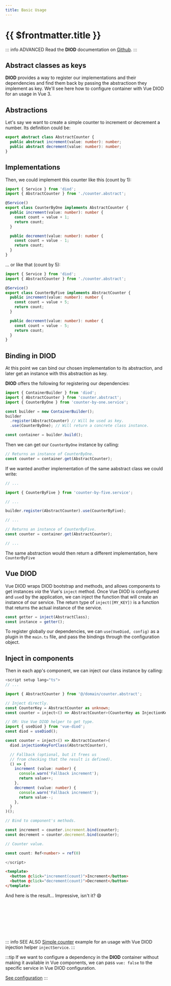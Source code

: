```yaml
---
title: Basic Usage
---
```


# {{ $frontmatter.title }}

::: info ADVANCED
Read the **DIOD** documentation on [Github](https://github.com/artberri/diod/blob/main/docs/README.md).
:::

## Abstract classes as keys

**DIOD** provides a way to register our implementations and their dependencies
and find them back by passing the abstractioon they implement as key.
We'll see here how to configure container with Vue DIOD for an usage in Vue 3.

## Abstractions

Let's say we want to create a simple counter to increment or decrement a number. Its
definition could be:

```typescript
export abstract class AbstractCounter {
  public abstract increment(value: number): number;
  public abstract decrement(value: number): number;
}
```

## Implementations

Then, we could implement this counter like this (count by 1):

```typescript
import { Service } from 'diod';
import { AbstractCounter } from './counter.abstract';

@Service()
export class CounterByOne implements AbstractCounter {
  public increment(value: number): number {
    const count = value + 1;
    return count;
  }

  public decrement(value: number): number {
    const count = value - 1;
    return count;
  }
}
```

... or like that (count by 5):

```typescript
import { Service } from 'diod';
import { AbstractCounter } from './counter.abstract';

@Service()
export class CounterByFive implements AbstractCounter {
  public increment(value: number): number {
    const count = value + 5;
    return count;
  }

  public decrement(value: number): number {
    const count = value - 5;
    return count;
  }
}
```

## Binding in DIOD

At this point we can bind our chosen implementation to its abstraction,
and later get an instance with this abstraction as key.

**DIOD** offers the following for registering our dependencies:

```typescript
import { ContainerBuilder } from 'diod';
import { AbstractCounter } from 'counter.abstract';
import { CounterByOne } from 'counter-by-one.service';

const builder = new ContainerBuilder();
builder
  .register(AbstractCounter) // Will be used as key.
  .use(CounterByOne); // Will return a concrete class instance.

const container = builder.build();
```

Then we can get our `CounterByOne` instance by calling:

```typescript
// Returns an instance of CounterByOne.
const counter = container.get(AbstractCounter);
```

If we wanted another implementation of the same aabstract class we could write:

```typescript
// ...

import { CounterByFive } from 'counter-by-five.service';

// ...

builder.register(AbstractCounter).use(CounterByFive);

// ...

// Returns an instance of CounterByFive.
const counter = container.get(AbstractCounter);

// ...
```

The same abstraction would then return a different implementation,
here `CounterByFive`

## Vue DIOD

Vue DIOD wraps DIOD bootstrap and methods, and allows components to get instances
_via_ the Vue's `inject` method. Once Vue DIOD is configured and `use`d by the
application, we can inject the function that will create an instance of our
service. The return type of `inject([MY_KEY])` is a function that returns the
actual instance of the service.

```typescript
const getter = inject(AbstractClass);
const instance = getter();
```

To register globally our dependencies, we can `use(VueDiod, config)` as a plugin in
the `main.ts` file, and pass the bindings through the configuration object.

<!--@include: ../snippets/simple-counter.example.md-->

## Inject in components

Then in each app's component, we can inject our class instance by calling:

```typescript
<script setup lang="ts">
// ...

import { AbstractCounter } from '@/domain/counter.abstract';

// Inject directly.
const CounterKey = AbstractCounter as unknown;
const counter = inject<() => AbstractCounter>(CounterKey as InjectionKey<AbstractCounter>)();

// OR: Use Vue DIOD helper to get type.
import { useDiod } from 'vue-diod';
const diod = useDiod();

const counter = inject<() => AbstractCounter>(
  diod.injectionKeyForClass(AbstractCounter),

  // Fallback (optional, but it frees us
  // from checking that the result is defined).
  () => {
    increment (value: number) {
      console.warn('Fallback increment');
      return value++;
    },
    decrement (value: number) {
      console.warn('Fallback increment');
      return value--;
    },
  }
)();

// Bind to component's methods.

const increment = counter.increment.bind(counter);
const decrement = counter.decrement.bind(counter);

// Counter value.

const count: Ref<number> = ref(0)

</script>
```

```html
<template>
  <button @click="increment(count)">Increment</button>
  <button @click="decrement(count)">Decrement</button>
</template>
```

And here is the result... Impressive, isn't it? :smile:

<script setup>
import SimpleCounter from '../.vitepress/theme/components/simple-counter.component.vue';
</script>

<div style="width: 100%; display: flex; justify-content: center; margin: 4rem 0;">
  <SimpleCounter />
</div>

::: info SEE ALSO
[Simple counter](../examples/simple-counter.md) example for an usage
with Vue DIOD injection helper `injectService`.
:::

:::tip
If we want to configure a dependency in the **DIOD** container without making it
available in Vue components, we can pass `vue: false` to the specific service
in Vue DIOD configuration.

[See configuration](configuration)
:::
